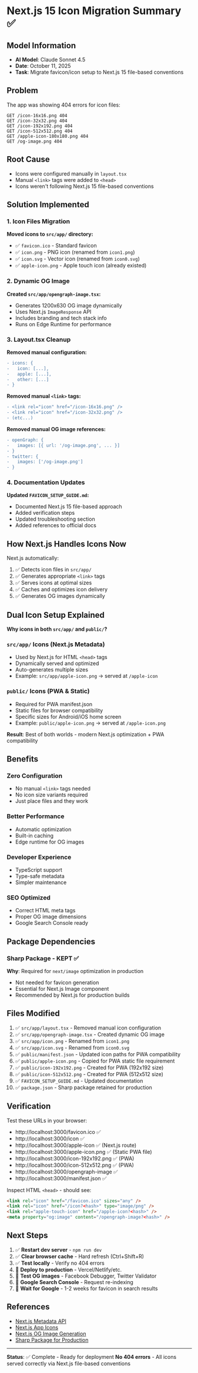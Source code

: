 # Next.js 15 Icon Migration Summary ✅

## Model Information

- **AI Model**: Claude Sonnet 4.5
- **Date**: October 11, 2025
- **Task**: Migrate favicon/icon setup to Next.js 15 file-based conventions

## Problem

The app was showing 404 errors for icon files:

```
GET /icon-16x16.png 404
GET /icon-32x32.png 404
GET /icon-192x192.png 404
GET /icon-512x512.png 404
GET /apple-icon-180x180.png 404
GET /og-image.png 404
```

## Root Cause

- Icons were configured manually in `layout.tsx`
- Manual `<link>` tags were added to `<head>`
- Icons weren't following Next.js 15 file-based conventions

## Solution Implemented

### 1. Icon Files Migration

**Moved icons to `src/app/` directory:**

- ✅ `favicon.ico` - Standard favicon
- ✅ `icon.png` - PNG icon (renamed from `icon1.png`)
- ✅ `icon.svg` - Vector icon (renamed from `icon0.svg`)
- ✅ `apple-icon.png` - Apple touch icon (already existed)

### 2. Dynamic OG Image

**Created `src/app/opengraph-image.tsx`:**

- Generates 1200x630 OG image dynamically
- Uses Next.js `ImageResponse` API
- Includes branding and tech stack info
- Runs on Edge Runtime for performance

### 3. Layout.tsx Cleanup

**Removed manual configuration:**

```diff
- icons: {
-   icon: [...],
-   apple: [...],
-   other: [...]
- }
```

**Removed manual `<link>` tags:**

```diff
- <link rel="icon" href="/icon-16x16.png" />
- <link rel="icon" href="/icon-32x32.png" />
- (etc...)
```

**Removed manual OG image references:**

```diff
- openGraph: {
-   images: [{ url: '/og-image.png', ... }]
- }
- twitter: {
-   images: ['/og-image.png']
- }
```

### 4. Documentation Updates

**Updated `FAVICON_SETUP_GUIDE.md`:**

- Documented Next.js 15 file-based approach
- Added verification steps
- Updated troubleshooting section
- Added references to official docs

## How Next.js Handles Icons Now

Next.js automatically:

1. ✅ Detects icon files in `src/app/`
2. ✅ Generates appropriate `<link>` tags
3. ✅ Serves icons at optimal sizes
4. ✅ Caches and optimizes icon delivery
5. ✅ Generates OG images dynamically

## Dual Icon Setup Explained

**Why icons in both `src/app/` and `public/`?**

### `src/app/` Icons (Next.js Metadata)

- Used by Next.js for HTML `<head>` tags
- Dynamically served and optimized
- Auto-generates multiple sizes
- Example: `src/app/apple-icon.png` → served at `/apple-icon`

### `public/` Icons (PWA & Static)

- Required for PWA manifest.json
- Static files for browser compatibility
- Specific sizes for Android/iOS home screen
- Example: `public/apple-icon.png` → served at `/apple-icon.png`

**Result**: Best of both worlds - modern Next.js optimization + PWA compatibility

## Benefits

### Zero Configuration

- No manual `<link>` tags needed
- No icon size variants required
- Just place files and they work

### Better Performance

- Automatic optimization
- Built-in caching
- Edge runtime for OG images

### Developer Experience

- TypeScript support
- Type-safe metadata
- Simpler maintenance

### SEO Optimized

- Correct HTML meta tags
- Proper OG image dimensions
- Google Search Console ready

## Package Dependencies

### Sharp Package - KEPT ✅

**Why**: Required for `next/image` optimization in production

- Not needed for favicon generation
- Essential for Next.js Image component
- Recommended by Next.js for production builds

## Files Modified

1. ✅ `src/app/layout.tsx` - Removed manual icon configuration
2. ✅ `src/app/opengraph-image.tsx` - Created dynamic OG image
3. ✅ `src/app/icon.png` - Renamed from `icon1.png`
4. ✅ `src/app/icon.svg` - Renamed from `icon0.svg`
5. ✅ `public/manifest.json` - Updated icon paths for PWA compatibility
6. ✅ `public/apple-icon.png` - Copied for PWA static file requirement
7. ✅ `public/icon-192x192.png` - Created for PWA (192x192 size)
8. ✅ `public/icon-512x512.png` - Created for PWA (512x512 size)
9. ✅ `FAVICON_SETUP_GUIDE.md` - Updated documentation
10. ✅ `package.json` - Sharp package retained for production

## Verification

Test these URLs in your browser:

- http://localhost:3000/favicon.ico ✅
- http://localhost:3000/icon ✅
- http://localhost:3000/apple-icon ✅ (Next.js route)
- http://localhost:3000/apple-icon.png ✅ (Static PWA file)
- http://localhost:3000/icon-192x192.png ✅ (PWA)
- http://localhost:3000/icon-512x512.png ✅ (PWA)
- http://localhost:3000/opengraph-image ✅
- http://localhost:3000/manifest.json ✅

Inspect HTML `<head>` - should see:

```html
<link rel="icon" href="/favicon.ico" sizes="any" />
<link rel="icon" href="/icon?<hash>" type="image/png" />
<link rel="apple-touch-icon" href="/apple-icon?<hash>" />
<meta property="og:image" content="/opengraph-image?<hash>" />
```

## Next Steps

1. ✅ **Restart dev server** - `npm run dev`
2. ✅ **Clear browser cache** - Hard refresh (Ctrl+Shift+R)
3. ✅ **Test locally** - Verify no 404 errors
4. 🔄 **Deploy to production** - Vercel/Netlify/etc.
5. 🔄 **Test OG images** - Facebook Debugger, Twitter Validator
6. 🔄 **Google Search Console** - Request re-indexing
7. 🔄 **Wait for Google** - 1-2 weeks for favicon in search results

## References

- [Next.js Metadata API](https://nextjs.org/docs/app/api-reference/file-conventions/metadata)
- [Next.js App Icons](https://nextjs.org/docs/app/api-reference/file-conventions/metadata/app-icons)
- [Next.js OG Image Generation](https://nextjs.org/docs/app/api-reference/file-conventions/metadata/opengraph-image)
- [Sharp Package for Production](https://nextjs.org/docs/messages/sharp-missing-in-production)

---

**Status**: ✅ Complete - Ready for deployment
**No 404 errors** - All icons served correctly via Next.js file-based conventions
